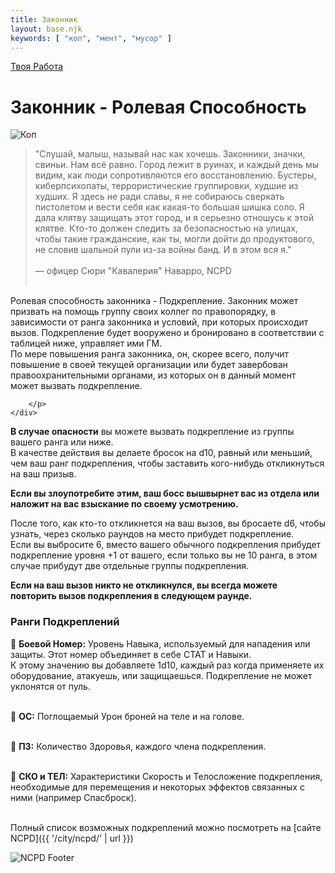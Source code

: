 ```yaml
---
title: Законник
layout: base.njk
keywords: [ "коп", "мент", "мусор" ]
---
```

<a href="{{ '/job/' | url }}" class="return-link">Твоя Работа</a>
# Законник - Ролевая Способность

<div class="image-container image-left">
    <img src="{{ '/images/content/job/cop/cop-art.png' | url }}" alt="Коп">
    <div class="text">
        <p>

>"Слушай, малыш, называй нас как хочешь. Законники, значки, свиньи. Нам всё
равно. Город лежит в руинах, и каждый день мы видим, как люди сопротивляются
его восстановлению. Бустеры, киберпсихопаты, террористические группировки,
худшие из худших. Я здесь не ради славы, я не собираюсь сверкать пистолетом и
вести себя как какая-то большая шишка соло. Я дала клятву защищать этот город, и я
серьезно отношусь к этой клятве. Кто-то должен следить за безопасностью на улицах,
чтобы такие гражданские, как ты, могли дойти до продуктового, не словив шальной
пули из-за войны банд. И в этом вся я."<br><br>
> — офицер Сюри "Кавалерия" Наварро, NCPD<br><br>

Ролевая способность законника - Подкрепление. Законник может призвать на помощь группу
своих коллег по правопорядку, в зависимости от ранга законника и условий, при которых
происходит вызов. Подкрепление будет вооружено и бронировано в соответствии с таблицей
ниже, управляет ими ГМ.<br>
По мере повышения ранга законника, он, скорее всего, получит повышение в своей текущей
организации или будет завербован правоохранительными органами, из которых он в данный
момент может вызвать подкрепление.

        </p>
    </div>

</div>

**В случае опасности** вы можете вызвать подкрепление из группы вашего ранга или ниже.<br>
В качестве действия вы делаете бросок на d10, равный или меньший, чем ваш ранг подкрепления,
чтобы заставить кого-нибудь откликнуться на ваш призыв.<br>

**Если вы злоупотребите этим, ваш босс вышвырнет вас из отдела или наложит на вас взыскание по своему усмотрению.**<br>

После того, как кто-то откликнется на ваш вызов, вы бросаете d6, чтобы узнать, через сколько
раундов на место прибудет подкрепление.<br>
Если вы выбросите 6, вместо вашего обычного подкрепления прибудет подкрепление уровня +1 от вашего,
если только вы не 10 ранга, в этом случае прибудут две отдельные группы подкрепления.<br>

**Если на ваш вызов никто не откликнулся, вы всегда можете повторить вызов подкрепления в следующем раунде.**

### Ранги Подкреплений

🔴 **Боевой Номер:** Уровень Навыка, используемый для нападения или защиты.
Этот номер объединяет в себе СТАТ и Навыки.<br>К этому значению вы добавляете 1d10, каждый раз когда
применяете их оборудование, атакуешь, или защищаешься. Подкрепление не может уклонятся от пуль.<br><br>

🔴 **ОС:** Поглощаемый Урон броней на теле и на голове.<br><br>

🔴 **ПЗ:** Количество Здоровья, каждого члена подкрепления.<br><br>

🔴 **СКО и ТЕЛ:** Характеристики Скорость и Телосложение подкрепления,
необходимые для перемещения и некоторых эффектов связанных с ними (например Спасброск).<br><br>

Полный список возможных подкреплений можно посмотреть на [сайте NCPD]({{ '/city/ncpd/' | url }})

<img src="{{ '/images/content/city/ncpd/ncpd-footer.png' | url }}" alt="NCPD Footer" class="footer-image" />